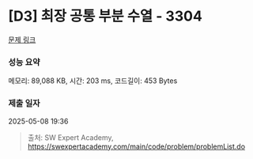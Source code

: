 # [D3] 최장 공통 부분 수열 - 3304 

[문제 링크](https://swexpertacademy.com/main/code/problem/problemDetail.do?contestProbId=AWBOHEx66kIDFAWr) 

### 성능 요약

메모리: 89,088 KB, 시간: 203 ms, 코드길이: 453 Bytes

### 제출 일자

2025-05-08 19:36



> 출처: SW Expert Academy, https://swexpertacademy.com/main/code/problem/problemList.do